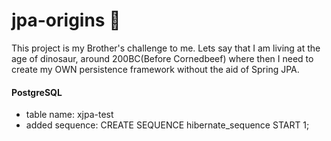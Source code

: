 # jpa-origins 🦖
This project is my Brother's challenge to me. Lets say that I am living at the age of dinosaur, around 200BC(Before Cornedbeef) where then I need to create my OWN persistence framework without the aid of Spring JPA.

#### PostgreSQL
- table name: xjpa-test
- added sequence: CREATE SEQUENCE hibernate_sequence START 1;
